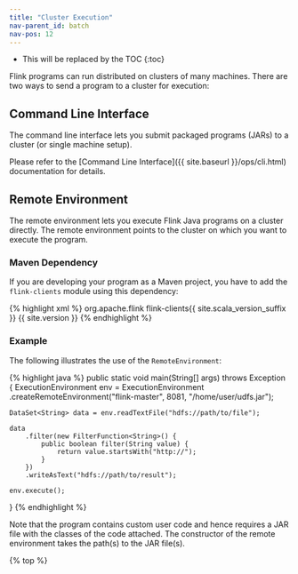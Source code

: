 ```yaml
---
title: "Cluster Execution"
nav-parent_id: batch
nav-pos: 12
---
```

<!--
Licensed to the Apache Software Foundation (ASF) under one
or more contributor license agreements.  See the NOTICE file
distributed with this work for additional information
regarding copyright ownership.  The ASF licenses this file
to you under the Apache License, Version 2.0 (the
"License"); you may not use this file except in compliance
with the License.  You may obtain a copy of the License at

  http://www.apache.org/licenses/LICENSE-2.0

Unless required by applicable law or agreed to in writing,
software distributed under the License is distributed on an
"AS IS" BASIS, WITHOUT WARRANTIES OR CONDITIONS OF ANY
KIND, either express or implied.  See the License for the
specific language governing permissions and limitations
under the License.
-->

* This will be replaced by the TOC {:toc}

Flink programs can run distributed on clusters of many machines. There are two ways to send a program to a cluster for execution:

## Command Line Interface

The command line interface lets you submit packaged programs (JARs) to a cluster (or single machine setup).

Please refer to the [Command Line Interface]({{ site.baseurl }}/ops/cli.html) documentation for details.

## Remote Environment

The remote environment lets you execute Flink Java programs on a cluster directly. The remote environment points to the cluster on which you want to execute the program.

### Maven Dependency

If you are developing your program as a Maven project, you have to add the `flink-clients` module using this dependency:

{% highlight xml %}
<dependency>
  <groupid>org.apache.flink</groupid>
  <artifactid>flink-clients{{ site.scala_version_suffix }}</artifactid>
  <version>{{ site.version }}</version>
</dependency>
{% endhighlight %}

### Example

The following illustrates the use of the `RemoteEnvironment`:

{% highlight java %} public static void main(String[] args) throws Exception { ExecutionEnvironment env = ExecutionEnvironment .createRemoteEnvironment("flink-master", 8081, "/home/user/udfs.jar");

    DataSet<String> data = env.readTextFile("hdfs://path/to/file");
    
    data
        .filter(new FilterFunction<String>() {
            public boolean filter(String value) {
                return value.startsWith("http://");
            }
        })
        .writeAsText("hdfs://path/to/result");
    
    env.execute();
    

} {% endhighlight %}

Note that the program contains custom user code and hence requires a JAR file with the classes of the code attached. The constructor of the remote environment takes the path(s) to the JAR file(s).

{% top %}